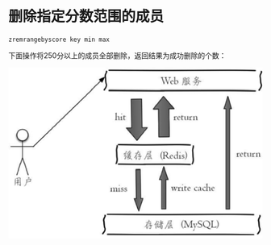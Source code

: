 # 删除指定分数范围的成员

```text
zremrangebyscore key min max
```

下面操作将250分以上的成员全部删除，返回结果为成功删除的个数：

![](../../.gitbook/assets/image%20%2842%29.png)

